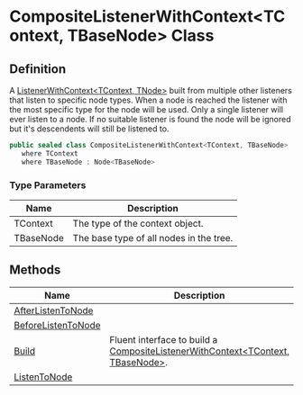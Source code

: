 # CompositeListenerWithContext&lt;TContext, TBaseNode&gt; Class
## Definition

A [ListenerWithContext&lt;TContext, TNode&gt;](MrKWatkins.Ast.Listening.ListenerWithContext-2.md) built from multiple other listeners that listen to specific node types. When a node is reached the listener with the most specific type for the node will be used. Only a single listener will ever listen to a node. If no suitable listener is found the node will be ignored but it&#39;s descendents will still be listened to.

```c#
public sealed class CompositeListenerWithContext<TContext, TBaseNode> : ListenerWithContext<TContext, TBaseNode>, ICompositeListenerWithContextBuilder<TContext, TBaseNode>
   where TContext
   where TBaseNode : Node<TBaseNode>
```

### Type Parameters

| Name | Description |
| ---- | ----------- |
| TContext | The type of the context object. |
| TBaseNode | The base type of all nodes in the tree. |

## Methods

| Name | Description |
| ---- | ----------- |
| [AfterListenToNode](MrKWatkins.Ast.Listening.CompositeListenerWithContext-2.AfterListenToNode.md) |  |
| [BeforeListenToNode](MrKWatkins.Ast.Listening.CompositeListenerWithContext-2.BeforeListenToNode.md) |  |
| [Build](MrKWatkins.Ast.Listening.CompositeListenerWithContext-2.Build.md) | Fluent interface to build a [CompositeListenerWithContext&lt;TContext, TBaseNode&gt;](MrKWatkins.Ast.Listening.CompositeListenerWithContext-2.md). |
| [ListenToNode](MrKWatkins.Ast.Listening.CompositeListenerWithContext-2.ListenToNode.md) |  |

